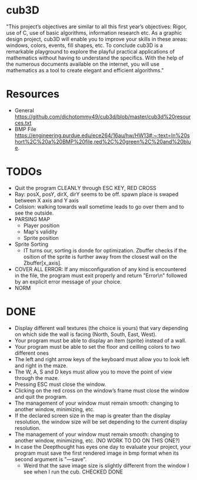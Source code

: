 # cub3D
"This project’s objectives are similar to all this first year’s objectives: Rigor, use of C, use of basic algorithms, information research etc. As a graphic design project, cub3D will enable you to improve your skills in these areas: windows, colors, events, fill shapes, etc. To conclude cub3D is a remarkable playground to explore the playful practical applications of mathematics without having to understand the specifics. With the help of the numerous documents available on the internet, you will use mathematics as a tool to create elegant and efficient algorithms."

# Resources
- General
    https://github.com/dichotommy49/cub3d/blob/master/cub3d%20resources.txt
- BMP File
    https://engineering.purdue.edu/ece264/16au/hw/HW13#:~:text=In%20short%2C%20a%20BMP%20file,red%2C%20green%2C%20and%20blue.


# TODOs
- Quit the program CLEANLY through ESC KEY, RED CROSS
- Ray: posX, posY, dirX, dirY seems to be off. spawn place is swaped between X axis and Y axis
- Colision: walking towards wall sometime leads to go over them and to see the outside.
- PARSING MAP
    - Player position
    - Map's validity
    - Sprite position
- Sprite Sorting
    - IT turns our, sorting is donde for optimization. Zbuffer checks if the osition of the sprite is further away from the closest wall on the Zbuffer[x_axis].
- COVER ALL ERROR: If any misconfiguration of any kind is encountered in the file, the program must exit properly and return "Error\n" followed by an explicit error message of your choice.
- NORM

# DONE
- Display different wall textures (the choice is yours) that vary depending on which side the wall is facing (North, South, East, West).
- Your program must be able to display an item (sprite) instead of a wall.
- Your program must be able to set the floor and ceilling colors to two different ones
- The left and right arrow keys of the keyboard must allow you to look left and right in the maze.
- The W, A, S and D keys must allow you to move the point of view through the maze.
- Pressing ESC must close the window.
- Clicking on the red cross on the window’s frame must close the window and quit the program.
- The management of your window must remain smooth: changing to another window, minimizing, etc.
- If the declared screen size in the map is greater than the display resolution, the window size will be set depending to the current display resolution.
- The management of your window must remain smooth: changing to another window, minimizing, etc. (NO WORK TO DO ON THIS ONE?)
- In case the Deepthought has eyes one day to evaluate your project, your program must save the first rendered image in bmp format when its second argument is "––save".
    - Weird that the save image size is slightly different from the window I see when I run the cub. CHECKED DONE
